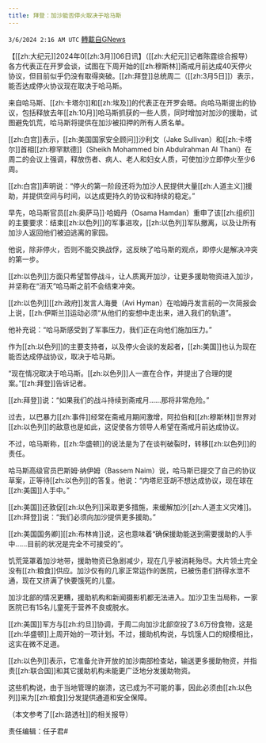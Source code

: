 ```yaml
---
title: 拜登：加沙能否停火取决于哈马斯
---
```

`3/6/2024 2:16 AM UTC` [轉載自GNews](https://gnews.org/articles/2369058)

【[[zh:大纪元]]2024年0[[zh:3月]]06日讯】（[[zh:大纪元]]记者陈霆综合报导）各方代表正在开罗会谈，试图在下周开始的[[zh:穆斯林]]斋戒月前达成40天停火协议，但目前似乎仍没有取得突破。[[zh:拜登]]总统周二（[[zh:3月5日]]）表示，能否达成停火协议现在取决于哈马斯。

来自哈马斯、[[zh:卡塔尔]]和[[zh:埃及]]的代表正在开罗会晤。向哈马斯提出的协议，包括释放去年[[zh:10月]]哈马斯抓获的一些人质，同时增加对加沙的援助，试图避免饥荒，哈马斯将提供在加沙被扣押的所有人质名单。

[[zh:白宫]]表示，[[zh:美国国家安全顾问]]沙利文（Jake Sullivan）和[[zh:卡塔尔]]首相[[zh:穆罕默德]]（Sheikh Mohammed bin Abdulrahman Al Thani）在周二的会议上强调，释放伤者、病人、老人和妇女人质，可使加沙立即停火至少6周。

[[zh:白宫]]声明说：“停火的第一阶段还将为加沙人民提供大量[[zh:人道主义]]援助，并提供空间与时间，以达成更持久的协议和持续的稳定。”

早先，哈马斯官员[[zh:奥萨马]]‧哈姆丹（Osama Hamdan）重申了该[[zh:组织]]的主要要求：结束[[zh:以色列]]的军事进攻，[[zh:以色列]]军队撤离，以及让所有加沙人返回他们被迫逃离的家园。

他说，除非停火，否则不能交换战俘，这反映了哈马斯的观点，即停火是解决冲突的第一步。

[[zh:以色列]]方面只希望暂停战斗，让人质离开加沙，让更多援助物资进入加沙，并坚称在“消灭”哈马斯之前不会结束冲突。

[[zh:以色列]][[zh:政府]]发言人海曼（Avi Hyman）在哈姆丹发言前的一次简报会上说，[[zh:伊斯兰]]运动必须“从他们的妄想中走出来，进入我们的轨道”。

他补充说：“哈马斯感受到了军事压力，我们正在向他们施加压力。”

作为[[zh:以色列]]的主要支持者，以及停火会谈的发起者，[[zh:美国]]也认为现在能否达成停战协议，取决于哈马斯。

“现在情况取决于哈马斯。[[zh:以色列]]人一直在合作，并提出了合理的提案。”[[zh:拜登]]告诉记者。

[[zh:拜登]]说：“如果我们的战斗持续到斋戒月……那将非常危险。”

过去，以巴暴力[[zh:事件]]经常在斋戒月期间激增，阿拉伯和[[zh:穆斯林]]世界对[[zh:以色列]]的敌意也是如此，这促使各方领导人希望在斋戒月前达成协议。

不过，哈马斯称，[[zh:华盛顿]]的说法是为了在谈判破裂时，转移[[zh:以色列]]的责任。

哈马斯高级官员巴斯姆‧纳伊姆（Bassem Naim）说，哈马斯已提交了自己的协议草案，正等待[[zh:以色列]]的答复。他说：“内塔尼亚胡不想达成协议，现在球在[[zh:美国]]人手中。”

[[zh:美国]]还敦促[[zh:以色列]]采取更多措施，来缓解加沙[[zh:人道主义灾难]]。[[zh:拜登]]说：“我们必须向加沙提供更多援助。”

[[zh:美国国务卿]][[zh:布林肯]]说，这也意味着“确保援助能送到需要援助的人手中……目前的状况是完全不可接受的”。

饥荒笼罩着加沙地带，援助物资已急剧减少，现在几乎被消耗殆尽。大片领土完全没有[[zh:粮食]]供应。加沙仅有的几家正常运作的医院，已被伤患们挤得水泄不通，现在又挤满了快要饿死的儿童。

加沙北部的情况更糟，援助机构和新闻摄影机都无法进入。加沙卫生当局称，一家医院已有15名儿童死于营养不良或脱水。

[[zh:美国]]军方与[[zh:约旦]]协调，于周二向加沙北部空投了3.6万份食物，这是[[zh:华盛顿]]上周开始的一项计划。不过，援助机构说，与饥饿人口的规模相比，这实在微不足道。

[[zh:以色列]]表示，它准备允许开放的加沙南部检查站，输送更多援助物资，并指责[[zh:联合国]]和其它援助机构未能更广泛地分发援助物资。

这些机构说，由于当地管理的崩溃，这已成为不可能的事，因此必须由[[zh:以色列]]来为[[zh:粮食]]分发提供通道和安全保障。

（本文参考了[[zh:路透社]]的相关报导）

责任编辑：任子君#
